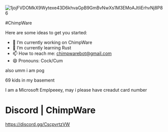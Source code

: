 ![1jojFVDOMkX9Wytexe43D6khvaGpB9GmBvNwXs1M3EMoAJtliErhvNj8P86](https://user-images.githubusercontent.com/74433811/112777301-dd801500-900f-11eb-81a6-aba3eee0b11c.png)

#ChimpWare

Here are some ideas to get you started:

- 🔭 I’m currently working on ChimpWare
- 🌱 I’m currently learning Rust
- 📫 How to reach me: chimpwarebot@gmail.com
- 😄 Pronouns: Cock/Cum

                    
also umm i am pog

69 kids in my basement

I am a Microsoft Emplpeeey, may i please have creadut card number

# Discord | ChimpWare

https://discord.gg/CscpvrtzVW


